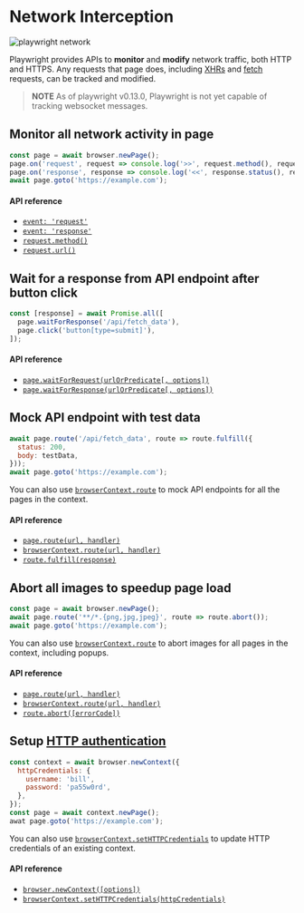 # Network Interception

![playwright network](https://user-images.githubusercontent.com/746130/79428385-f0264900-7f7a-11ea-86e6-cd03190b8de7.png)

Playwright provides APIs to **monitor** and **modify** network traffic, both HTTP and HTTPS.
Any requests that page does, including [XHRs](https://developer.mozilla.org/en-US/docs/Web/API/XMLHttpRequest) and
[fetch](https://developer.mozilla.org/en-US/docs/Web/API/Fetch_API) requests, can be tracked and modified.


> **NOTE** As of playwright v0.13.0, Playwright is not yet capable of tracking websocket messages.


## Monitor all network activity in page

```js
const page = await browser.newPage();
page.on('request', request => console.log('>>', request.method(), request.url()));
page.on('response', response => console.log('<<', response.status(), response.url()));
await page.goto('https://example.com');
```

#### API reference

- [`event: 'request'`](./api.md#event-request)
- [`event: 'response'`](./api.md#event-response)
- [`request.method()`](./api.md#requestmethod)
- [`request.url()`](./api.md#requesturl)


## Wait for a response from API endpoint after button click

```js
const [response] = await Promise.all([
  page.waitForResponse('/api/fetch_data'),
  page.click('button[type=submit]'),
]);
```

#### API reference

- [`page.waitForRequest(urlOrPredicate[, options])`](./api.md#pagewaitforrequesturlorpredicate-options)
- [`page.waitForResponse(urlOrPredicate[, options])`](./api.md#pagewaitforresponseurlorpredicate-options)



## Mock API endpoint with test data

```js
await page.route('/api/fetch_data', route => route.fulfill({
  status: 200,
  body: testData,
}));
await page.goto('https://example.com');
```

You can also use [`browserContext.route`](./api.md#browsercontextrouteurl-handler) to mock
API endpoints for all the pages in the context.

#### API reference

- [`page.route(url, handler)`](./api.md#pagerouteurl-handler)
- [`browserContext.route(url, handler)`](./api.md#browsercontextrouteurl-handler)
- [`route.fulfill(response)`](./api.md#routefulfillresponse)



## Abort all images to speedup page load

```js
const page = await browser.newPage();
await page.route('**/*.{png,jpg,jpeg}', route => route.abort());
await page.goto('https://example.com');
```

You can also use [`browserContext.route`](./api.md#browsercontextrouteurl-handler) to abort
images for all pages in the context, including popups.

#### API reference

- [`page.route(url, handler)`](./api.md#pagerouteurl-handler)
- [`browserContext.route(url, handler)`](./api.md#browsercontextrouteurl-handler)
- [`route.abort([errorCode])`](./api.md#routeaborterrorcode)



## Setup [HTTP authentication](https://developer.mozilla.org/en-US/docs/Web/HTTP/Authentication)

```js
const context = await browser.newContext({
  httpCredentials: {
    username: 'bill',
    password: 'pa55w0rd',
  },
});
const page = await context.newPage();
awat page.goto('https://example.com');
```

You can also use [`browserContext.setHTTPCredentials`](./api.md#browsercontextsethttpcredentialshttpcredentials) to update HTTP credentials of an existing context.

#### API reference

- [`browser.newContext([options])`](./api.md#browsernewcontextoptions)
- [`browserContext.setHTTPCredentials(httpCredentials)`](./api.md#browsercontextsethttpcredentialshttpcredentials)
